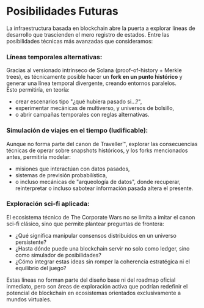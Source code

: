 # Posibilidades Futuras

La infraestructura basada en blockchain abre la puerta a explorar líneas de desarrollo que trascienden el mero registro de estados. Entre las posibilidades técnicas más avanzadas que consideramos:

### Líneas temporales alternativas:

Gracias al versionado intrínseco de Solana (proof-of-history + Merkle trees), es técnicamente posible hacer un **fork en un punto histórico** y generar una línea temporal divergente, creando entornos paralelos.\
Esto permitiría, en teoría:

* crear escenarios tipo "¿qué hubiera pasado si...?",
* experimentar mecánicas de multiverso, y universos de bolsillo,
* o abrir campañas temporales con reglas alternativas.

### Simulación de viajes en el tiempo (ludificable):

Aunque no forma parte del canon de Traveller™, explorar las consecuencias técnicas de operar sobre snapshots históricos, y los forks mencionados antes, permitiría modelar:

* misiones que interactúan con datos pasados,
* sistemas de previsión probabilística,
* o incluso mecánicas de "arqueología de datos", donde recuperar, reinterpretar o incluso sabotear información pasada altera el presente.

### Exploración sci-fi aplicada:

El ecosistema técnico de The Corporate Wars no se limita a imitar el canon sci-fi clásico, sino que permite plantear preguntas de frontera:

* ¿Qué significa manipular consensos distribuidos en un universo persistente?
* ¿Hasta dónde puede una blockchain servir no solo como ledger, sino como simulador de posibilidades?
* ¿Cómo integrar estas ideas sin romper la coherencia estratégica ni el equilibrio del juego?

Estas líneas no forman parte del diseño base ni del roadmap oficial inmediato, pero son áreas de exploración activa que podrían redefinir el potencial de blockchain en ecosistemas orientados exclusivamente a mundos virtuales.
